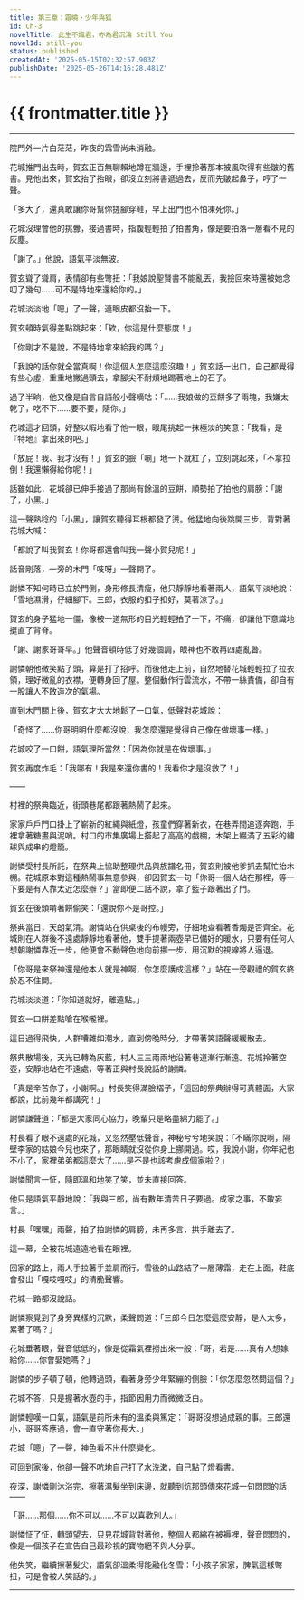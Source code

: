```yaml
---
title: 第三章：霜曉・少年與狐
id: Ch-3
novelTitle: 此生不識君，亦為君沉淪 Still You
novelId: still-you
status: published
createdAt: '2025-05-15T02:32:57.903Z'
publishDate: '2025-05-26T14:16:28.481Z'
---
```


# {{ frontmatter.title }}

<script setup>
import { useData } from 'vitepress'
const { frontmatter } = useData()
// 如果需要 withBase，可以取消註解下一行
// import { withBase } from 'vitepress'
</script>

---

院門外一片白茫茫，昨夜的霜雪尚未消融。

花城推門出去時，賀玄正百無聊賴地蹲在牆邊，手裡拎著那本被風吹得有些皺的舊書。見他出來，賀玄抬了抬眼，卻沒立刻將書遞過去，反而先皺起鼻子，哼了一聲。

「多大了，還真敢讓你哥幫你搓腳穿鞋，早上出門也不怕凍死你。」

花城沒理會他的挑釁，接過書時，指腹輕輕拍了拍書角，像是要拍落一層看不見的灰塵。

「謝了。」他說，語氣平淡無波。

賀玄聳了聳肩，表情卻有些彆扭：「我娘說聖賢書不能亂丟，我撿回來時還被她念叨了幾句……可不是特地來還給你的。」

花城淡淡地「嗯」了一聲，連眼皮都沒抬一下。

賀玄頓時氣得差點跳起來：「欸，你這是什麼態度！」

「你剛才不是說，不是特地拿來給我的嗎？」

「我說的話你就全當真啊！你這個人怎麼這麼沒趣！」賀玄話一出口，自己都覺得有些心虛，重重地撇過頭去，拿腳尖不耐煩地踢著地上的石子。

過了半晌，他又像是自言自語般小聲嘀咕：「……我娘做的豆餅多了兩塊，我嫌太乾了，吃不下……要不要，隨你。」

花城這才回頭，好整以暇地看了他一眼，眼尾挑起一抹極淡的笑意：「我看，是『特地』拿出來的吧。」

「放屁！我、我才沒有！」賀玄的臉「唰」地一下就紅了，立刻跳起來，「不拿拉倒！我還懶得給你呢！」

話雖如此，花城卻已伸手接過了那尚有餘溫的豆餅，順勢拍了拍他的肩膀：「謝了，小黑。」

這一聲熟稔的「小黑」，讓賀玄聽得耳根都發了燙。他猛地向後跳開三步，背對著花城大喊：

「都說了叫我賀玄！你哥都還會叫我一聲小賀兒呢！」

話音剛落，一旁的木門「吱呀」一聲開了。

謝憐不知何時已立於門側，身形修長清瘦，他只靜靜地看著兩人，語氣平淡地說：「雪地濕滑，仔細腳下。三郎，衣服的扣子扣好，莫著涼了。」

賀玄的身子猛地一僵，像被一道無形的目光輕輕拍了一下，不痛，卻讓他下意識地挺直了背脊。

「謝、謝家哥哥早。」他聲音頓時低了好幾個調，眼神也不敢再四處亂瞥。

謝憐朝他微笑點了頭，算是打了招呼。而後他走上前，自然地替花城輕輕拉了拉衣領，理好微亂的衣襟，便轉身回了屋。整個動作行雲流水，不帶一絲責備，卻自有一股讓人不敢造次的氣場。

直到木門關上後，賀玄才大大地鬆了一口氣，低聲對花城說：

「奇怪了……你哥明明什麼都沒說，我怎麼還是覺得自己像在做壞事一樣。」

花城咬了一口餅，語氣理所當然：「因為你就是在做壞事。」

賀玄再度炸毛：「我哪有！我是來還你書的！我看你才是沒救了！」

——

村裡的祭典臨近，街頭巷尾都跟著熱鬧了起來。

家家戶戶門口掛上了嶄新的紅繩與紙燈，孩童們穿著新衣，在巷弄間追逐奔跑，手裡拿著糖畫與泥哨。村口的市集廣場上搭起了高高的戲棚，木架上綴滿了五彩的繡球與成串的燈籠。

謝憐受村長所託，在祭典上協助整理供品與族譜名冊，賀玄則被他爹抓去幫忙抬木棚。花城原本對這種熱鬧事無意參與，卻因賀玄一句「你哥一個人站在那裡，等一下要是有人靠太近怎麼辦？」當即便二話不說，拿了籃子跟著出了門。

賀玄在後頭啃著餅偷笑：「還說你不是哥控。」

祭典當日，天朗氣清。謝憐站在供桌後的布幔旁，仔細地查看著香燭是否齊全。花城則在人群後不遠處靜靜地看著他，雙手提著兩壺早已備好的暖水，只要有任何人想朝謝憐靠近一步，他便會不動聲色地向前挪一步，用沉默的視線將人逼退。

「你哥是來祭神還是他本人就是神啊，你怎麼護成這樣？」站在一旁觀禮的賀玄終於忍不住問。

花城淡淡道：「你知道就好，離遠點。」

賀玄一口餅差點嗆在喉嚨裡。

這日過得飛快，人群嘈雜如潮水，直到傍晚時分，才帶著笑語聲緩緩散去。

祭典散場後，天光已轉為灰藍，村人三三兩兩地沿著巷道漸行漸遠。花城拎著空壺，安靜地站在不遠處，等著正與村長說話的謝憐。

「真是辛苦你了，小謝啊。」村長笑得滿臉褶子，「這回的祭典辦得可真體面，大家都說，比前幾年都講究！」

謝憐謙聲道：「都是大家同心協力，晚輩只是略盡綿力罷了。」

村長看了眼不遠處的花城，又忽然壓低聲音，神秘兮兮地笑說：「不瞞你說啊，隔壁李家的姑娘今兒也來了，那眼睛就沒從你身上挪開過。哎，我說小謝，你年紀也不小了，家裡弟弟都這麼大了……是不是也該考慮成個家啦？」

謝憐聞言一怔，隨即溫和地笑了笑，並未直接回答。

他只是語氣平靜地說：「我與三郎，尚有數年清苦日子要過。成家之事，不敢妄言。」

村長「嘿嘿」兩聲，拍了拍謝憐的肩膀，未再多言，拱手離去了。

這一幕，全被花城遠遠地看在眼裡。

回家的路上，兩人手拉著手並肩而行。雪後的山路結了一層薄霜，走在上面，鞋底會發出「嘎吱嘎吱」的清脆聲響。

花城一路都沒說話。

謝憐察覺到了身旁異樣的沉默，柔聲問道：「三郎今日怎麼這麼安靜，是人太多，累著了嗎？」

花城垂著眼，聲音低低的，像是從霜氣裡撈出來一般：「哥，若是……真有人想嫁給你……你會娶她嗎？」

謝憐的步子頓了頓，他轉過頭，看著身旁少年緊繃的側臉：「你怎麼忽然問這個？」

花城不答，只是握著水壺的手，指節因用力而微微泛白。

謝憐輕嘆一口氣，語氣是前所未有的溫柔與篤定：「哥哥沒想過成親的事。三郎還小，哥哥答應過，會一直守著你長大。」

花城「嗯」了一聲，神色看不出什麼變化。

可回到家後，他卻一聲不吭地自己打了水洗漱，自己點了燈看書。

夜深，謝憐剛沐浴完，擦著濕髮坐到床邊，就聽到炕那頭傳來花城一句悶悶的話——

「哥……那個……你不可以……不可以喜歡別人。」

謝憐怔了怔，轉頭望去，只見花城背對著他，整個人都縮在被褥裡，聲音悶悶的，像是一個孩子在宣告自己最珍視的寶物絕不與人分享。

他失笑，繼續擦著髮尖，語氣卻溫柔得能融化冬雪：「小孩子家家，脾氣這樣彆扭，可是會被人笑話的。」


---
